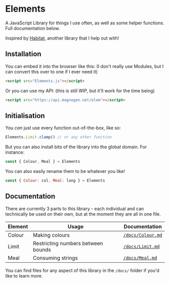 # Elements

A JavaScript Library for things I use often, as well as some helper functions. Full documentation below.

Inspired by [Habitat](https://github.com/l2wilson94/Habitat), another library that I help out with!

## Installation

You can embed it into the browser like this: (I don't really use Modules, but I can convert this over to one if I ever need it)

```html
<script src="Elements.js"></script>
```

Or you can use my API: (this is still WIP, but it'll work for the time being)

```html
<script src="https://api.magnogen.net/elem"></script>
```

## Initialisation

You _can_ just use every function out-of-the-box, like so:

```js
Elements.Limit.clamp() // or any other function
```

But you can also install bits of the library into the global domain. For instance:

```js
const { Colour, Meal } = Elements
```

You can also easily rename them to be whatever you like!

```js
const { Colour: col, Meal: lang } = Elements
```

## Documentation

There are currently 3 parts to this library - each individual and can technically be used on their own, but at the moment they are all in one file.

| Element | Usage                              | Documentation                       |
| -       | -                                  | -                                   |
| Colour  | Making colours                     | [`/docs/Colour.md`](docs/Colour.md) |
| Limit   | Restricting numbers between bounds | [`/docs/Limit.md`](docs/Limit.md)   |
| Meal    | Consuming strings                  | [`/docs/Meal.md`](docs/Meal.md)     |

You can find files for any aspect of this library in the `/docs/` folder if you'd like to learn more.
